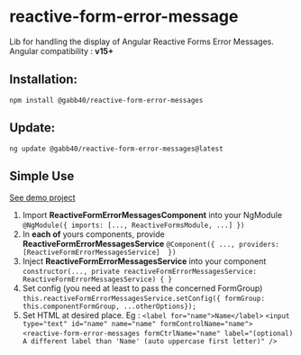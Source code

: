 # reactive-form-error-message
Lib for handling the display of Angular Reactive Forms Error Messages.
Angular compatibility  : **v15+**

## Installation: 
`npm install @gabb40/reactive-form-error-messages`

## Update:
`ng update @gabb40/reactive-form-error-messages@latest`
## Simple Use
[See demo project](https://github.com/GabB40/reactive-form-error-messages)

1. Import **ReactiveFormErrorMessagesComponent** into your NgModule
`@NgModule({
  imports: [..., ReactiveFormsModule, ...]
})`
2. In **each of** yours components, provide **ReactiveFormErrorMessagesService**
`@Component({
  ...,
  providers: [ReactiveFormErrorMessagesService] 
})`
3. Inject **ReactiveFormErrorMessagesService** into your component
`constructor(..., private reactiveFormErrorMessagesService: ReactiveFormErrorMessagesService) { }`
4. Set config (you need at least to pass the concerned FormGroup)
`this.reactiveFormErrorMessagesService.setConfig({ formGroup: this.componentFormGroup, ...otherOptions});`
5. Set HTML at desired place. Eg : 
`<label for="name">Name</label>`
`<input type="text" id="name" name="name" formControlName="name">`
`<reactive-form-error-messages formCtrlName="name" label="(optional) A different label than 'Name' (auto uppercase first letter)" />`

